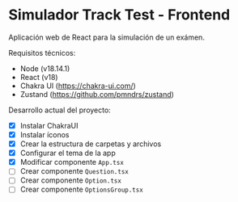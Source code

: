 # Simulador Track Test - Frontend
Aplicación web de React para la simulación de un exámen.

Requisitos técnicos:

- Node (v18.14.1)
- React (v18)
- Chakra UI (https://chakra-ui.com/)
- Zustand (https://github.com/pmndrs/zustand)

Desarrollo actual del proyecto:

- [x]  Instalar ChakraUI
- [x]  Instalar íconos
- [x]  Crear la estructura de carpetas y archivos
- [x]  Configurar el tema de la app
- [x]  Modificar componente `App.tsx`
- [ ]  Crear componente `Question.tsx`
- [ ]  Crear componente `Option.tsx`
- [ ]  Crear componente `OptionsGroup.tsx`
